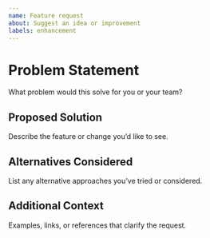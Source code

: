```yaml
---
name: Feature request
about: Suggest an idea or improvement
labels: enhancement
---
```


# Problem Statement

What problem would this solve for you or your team?

## Proposed Solution

Describe the feature or change you’d like to see.

## Alternatives Considered

List any alternative approaches you’ve tried or considered.

## Additional Context

Examples, links, or references that clarify the request.
